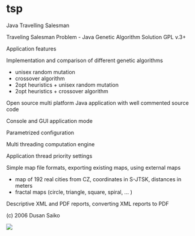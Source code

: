 tsp
===

Java Travelling Salesman

Traveling Salesman Problem - Java Genetic Algorithm Solution
GPL v.3+

Application features

Implementation and comparison of different genetic algorithms
- unisex random mutation 
- crossover algorithm 
- 2opt heuristics + unisex random mutation 
- 2opt heuristics + crossover algorithm

Open source multi platform Java application with well commented source code

Console and GUI application mode

Parametrized configuration

Multi threading computation engine

Application thread priority settings

Simple map file formats, exporting existing maps, using external maps
- map of 192 real cities from CZ, coordinates in S-JTSK, distances in meters 
- fractal maps (circle, triangle, square, spiral, ... )

Descriptive XML and PDF reports, converting XML reports to PDF

(c) 2006 Dusan Saiko

![](http://www.saiko.cz/tsp.jpg)
